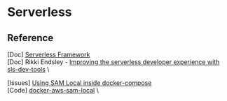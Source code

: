 # Serverless

## Reference

[Doc] [Serverless Framework](https://www.serverless.com/framework/docs/getting-started) \
[Doc] Rikki Endsley - [Improving the serverless developer experience with sls-dev-tools](https://aws.amazon.com/blogs/opensource/improving-the-serverless-developer-experience-with-sls-dev-tools/) \

[Issues] [Using SAM Local inside docker-compose](https://github.com/aws/aws-sam-cli/issues/55) \
[Code] [docker-aws-sam-local](https://github.com/cnadiminti/docker-aws-sam-local) \
